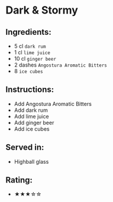 # Dark & Stormy

## Ingredients:
- 5 cl `dark rum`
- 1 cl `lime juice`
- 10 cl `ginger beer`
- 2 dashes `Angostura Aromatic Bitters`
- 8 `ice cubes`

## Instructions:
- Add Angostura Aromatic Bitters
- Add dark rum
- Add lime juice
- Add ginger beer
- Add ice cubes

## Served in:
- Highball glass

## Rating:
- ★★★☆☆